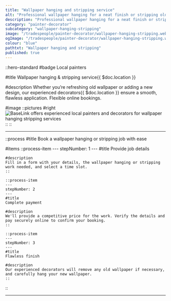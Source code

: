 ```yaml
---
title: "Wallpaper hanging and stripping service"
alt: "Professional wallpaper hanging for a neat finish or stripping old wallpaper for a fresh look"
description: "Professional wallpaper hanging for a neat finish or stripping old wallpaper for a fresh look"
category: "painter-decorator"
subcategory: "wallpaper-hanging-stripping"
image: "/tradespeople/painter-decorator/wallpaper-hanging-stripping.webp"
ogImage: "/tradespeople/painter-decorator/wallpaper-hanging-stripping.webp"
colour: "blue"
pathtxt: "Wallpaper hanging and stripping"
published: true
---
```


::hero-standard
#badge
Local painters

#title
Wallpaper hanging & stripping service{{ $doc.location }}

#description
Whether you’re refreshing old wallpaper or adding a new design, our experienced decorators{{ $doc.location }} ensure a smooth, flawless application. Flexible online bookings.

#image
    ::pictures
    #right
    ![BaseLink offers experienced local painters and decorators for wallpaper hanging stripping services](/tradespeople/painter-decorator/wallpaper-hanging-stripping.webp)
    ::
::

---

::process
#title
Book a wallpaper hanging or stripping job with ease

#items
    ::process-item
    ---
    stepNumber: 1
    ---
    #title
    Provide job details

    #description
    Fill in a form with your details, the wallpaper hanging or stripping work needed, and select a time slot.
    ::
    
    ::process-item
    ---
    stepNumber: 2
    ---
    #title
    Complete payment

    #description
    We'll provide a competitive price for the work. Verify the details and pay securely online to confirm your booking.
    ::

    ::process-item
    ---
    stepNumber: 3
    ---
    #title
    Flawless finish

    #description
    Our experienced decorators will remove any old wallpaper if necessary, and carefully hang your new wallpaper.
    ::
::

---